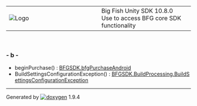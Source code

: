 <table>
<colgroup>
<col style="width: 50%" />
<col style="width: 50%" />
</colgroup>
<tbody>
<tr class="odd">
<td><img src="Icon-100.png" alt="Logo" /></td>
<td><div id="projectname">
Big Fish Unity SDK<span id="projectnumber"> 10.8.0</span>
</div>
<div id="projectbrief">
Use to access BFG core SDK functionality
</div></td>
</tr>
</tbody>
</table>

 

### \- b -

  - beginPurchase() : [BFGSDK.bfgPurchaseAndroid](class_b_f_g_s_d_k_1_1bfg_purchase_android.html#a072c7ef355a3642446f2f31fded85394)
  - BuildSettingsConfigurationException() : [BFGSDK.BuildProcessing.BuildSettingsConfigurationException](class_b_f_g_s_d_k_1_1_build_processing_1_1_build_settings_configuration_exception.html#ac33e148281c9a74034631c072dfd4013)

-----

Generated
by [![doxygen](doxygen.svg)](https://www.doxygen.org/index.html) 1.9.4
